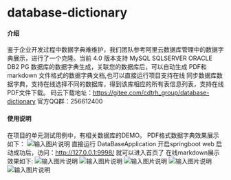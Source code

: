 # database-dictionary

#### 介绍
鉴于企业开发过程中数据字典难维护，我们团队参考阿里云数据库管理中的数据字典展示，进行了一个克隆。当前 4.0 版本支持 MySQL SQLSERVER ORACLE DB2 PG 数据库的数据字典生成，关联您的数据库后，可以自动生成 PDF和markdown 文件格式的数据字典文档,也可以直接运行项目支持在线
同步数据库数据字典，支持在线选择不同的数据库，得到该库相应的所有表信息列表，支持在线PDF文件下载。
码云下载地址：https://gitee.com/cdtrh_group/database-dictionary
官方QQ群：256612400
#### 使用说明
在项目的单元测试用例中，有相关数据库的DEMO。
PDF格式数据字典效果展示如下：
![输入图片说明](https://images.gitee.com/uploads/images/2019/0905/144050_91051c40_1447662.png "PDF2.png")
直接运行 DataBaseApplication 开启springboot web 启动成功后，访问：http://127.0.0.1:9998/ 就可以进入首页了
在线markdown展示效果如下:
![输入图片说明](https://images.gitee.com/uploads/images/2019/0906/112014_0b8fa0f0_1447662.png "WEB.png")
![输入图片说明](https://images.gitee.com/uploads/images/2019/0906/112029_5a4ac06f_1447662.png "web2.png")
![输入图片说明](https://images.gitee.com/uploads/images/2019/0909/162454_a496b28b_1447662.png "v4.png")
![输入图片说明](https://images.gitee.com/uploads/images/2019/0906/112039_0ac187ce_1447662.png "web3.png")
![输入图片说明](https://images.gitee.com/uploads/images/2019/0906/112048_4bc293df_1447662.png "web4.png")